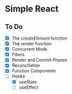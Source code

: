 # Simple React
## To Do
- [x] The *createElement* function
- [x] The *render* function
- [x] Concurrent Mode
- [x] Fibers
- [x] Render and Commit Phases
- [x] Reconciliation
- [x] Function Components
- [ ] Hooks
  - [x] useState
  - [ ] useEffect